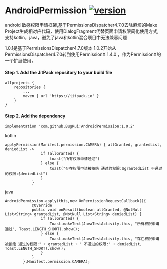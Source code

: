 # AndroidPermission  [![version](https://jitpack.io/v/BugRui/AndroidPermission.svg)](https://jitpack.io/#BugRui/AndroidPermission/1.0.1)
android 敏感权限申请框架,基于PermissionsDispatcher4.7.0去除麻烦的Make Project生成相对应代码，使用DialogFragment代替页面申请权限简化使用方式,支持kotlin，java，避免了java和kotlin混合项目中无法兼容问题

1.0.1是基于PermissionsDispatcher4.7.0版本
1.0.2开始从PermissionsDispatcher4.7.0转到使用PermissionX 1.4.0 ，作为PermissionX的一个扩展使用，

#### Step 1. Add the JitPack repository to your build file
```
allprojects {
	repositories {
		...
		maven { url 'https://jitpack.io' }
	}
}

```
####  Step 2. Add the dependency
```
implementation 'com.github.BugRui:AndroidPermission:1.0.2'
```

kotlin
```
applyPermission(Manifest.permission.CAMERA) { allGranted, grantedList, deniedList ->
                if (allGranted) {
                    toast("所有权限申请通过")
                } else {
                    toast("存在权限申请被拒绝 通过的权限:$grantedList 不通过的权限:$deniedList")
                }
            }
```
java
```
AndroidPermission.apply(this,new OnPermissionRequestCallback(){
            @Override
            public void onResult(boolean allGranted, @NotNull List<String> grantedList, @NotNull List<String> deniedList) {
                if (allGranted) {
                    Toast.makeText(JavaTestActivity.this, "所有权限申请通过", Toast.LENGTH_SHORT).show();
                } else {
                    Toast.makeText(JavaTestActivity.this, "存在权限申请被拒绝 通过的权限:" + grantedList + " 不通过的权限:" + deniedList, Toast.LENGTH_SHORT).show();
                }
            }
        },Manifest.permission.CAMERA);
```
